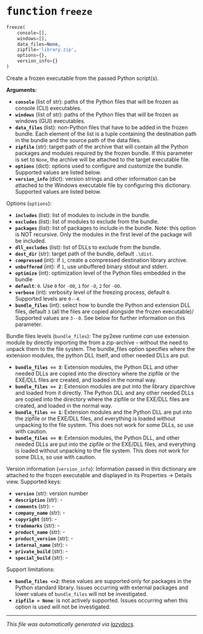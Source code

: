 <!-- markdownlint-disable -->

# <kbd>function</kbd> `freeze`

```python
freeze(
    console=[],
    windows=[],
    data_files=None,
    zipfile='library.zip',
    options={},
    version_info={}
)
```

Create a frozen executable from the passed Python script(s). 



**Arguments:**
 
 - <b>`console`</b> (list of str):  paths of the Python files that will be frozen  as console (CLI) executables. 
 - <b>`windows`</b> (list of str):  paths of the Python files that will be frozen  as windows (GUI) executables. 
 - <b>`data_files`</b> (list):  non-Python files that have to be added in the frozen  bundle. Each element of the list is a tuple containing the destination  path in the bundle and the source path of the data files. 
 - <b>`zipfile`</b> (str):  target path of the archive that will contain all the Python  packages and modules required by the frozen bundle.  If this parameter is set to `None`, the archive will be attached  to the target executable file. 
 - <b>`options`</b> (dict):  options used to configure and customize the bundle.  Supported values are listed below. 
 - <b>`version_info`</b> (dict):  version strings and other information can be attached  to the Windows executable file by configuring this dictionary.  Supported values are listed below. 

Options (`options`): 
 - <b>`includes`</b> (list):  list of modules to include in the bundle. 
 - <b>`excludes`</b> (list):  list of modules to exclude from the bundle. 
 - <b>`packages`</b> (list):  list of packages to include in the bundle. Note: this option  is NOT recursive. Only the modules in the first level of the package will  be included. 
 - <b>`dll_excludes`</b> (list):  list of DLLs to exclude from the bundle. 
 - <b>`dest_dir`</b> (str):  target path of the bundle, default `.\dist`. 
 - <b>`compressed`</b> (int):  if `1`, create a compressed destination library archive. 
 - <b>`unbuffered`</b> (int):  if `1`, use unbuffered binary stdout and stderr. 
 - <b>`optimize`</b> (int):  optimization level of the Python files embedded in the bundle 
 - <b>`default`</b>:  `0`. Use `0` for `-O0`, `1` for `-O`, `2` for `-OO`. 
 - <b>`verbose`</b> (int):  verbosity level of the freezing process, default `0`. Supported  levels are `0--4`. 
 - <b>`bundle_files`</b> (int):  select how to bundle the Python and extension DLL files,  default `3` (all the files are copied alongside the frozen executable)/  Supported values are `3--0`. See below for further information on this  parameter. 

Bundle files levels (`bundle_files`): The py2exe runtime *can* use extension module by directly importing the from a zip-archive - without the need to unpack them to the file system. The bundle_files option specifies where the extension modules, the python DLL itself, and other needed DLLs are put. 
 - <b>`bundle_files == 3`</b>:  Extension modules, the Python DLL and other needed DLLs are  copied into the directory where the zipfile or the EXE/DLL files  are created, and loaded in the normal way. 
 - <b>`bundle_files == 2`</b>:  Extension modules are put into the library ziparchive and loaded  from it directly. The Python DLL and any other needed DLLs are copied into the  directory where the zipfile or the EXE/DLL files are created, and loaded  in the normal way. 
 - <b>`bundle_files == 1`</b>:  Extension modules and the Python DLL are put into  the zipfile or the EXE/DLL files, and everything is loaded without unpacking to  the file system.  This does not work for some DLLs, so use with  caution. 
 - <b>`bundle_files == 0`</b>:  Extension modules, the Python DLL, and other needed DLLs are put  into the zipfile or the EXE/DLL files, and everything is loaded  without unpacking to the file system.  This does not work for  some DLLs, so use with caution. 

Version information (`version_info`): Information passed in this dictionary are attached to the frozen executable and displayed in its Properties -> Details view. Supported keys: 
 - <b>`version`</b> (str):  version number 
 - <b>`description`</b> (str):  - 
 - <b>`comments`</b> (str):  - 
 - <b>`company_name`</b> (str):  - 
 - <b>`copyright`</b> (str):  - 
 - <b>`trademarks`</b> (str):  - 
 - <b>`product_name`</b> (str):  - 
 - <b>`product_version`</b> (str):  - 
 - <b>`internal_name`</b> (str):  - 
 - <b>`private_build`</b> (str):  - 
 - <b>`special_build`</b> (str):  - 

Support limitations: 
 - <b>``bundle_files <=2``</b>:  these values are supported only for packages in the Python  standard library. Issues occurring with external packages and lower values  of `bundle_files` will not be investigated. 
 - <b>``zipfile = None``</b>:  is not actively supported. Issues occurring when this  option is used will not be investigated. 


---

_This file was automatically generated via [lazydocs](https://github.com/ml-tooling/lazydocs)._

